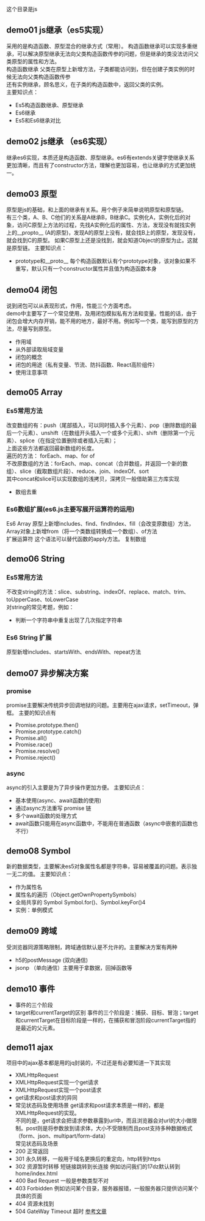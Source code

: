 这个目录是js

## demo01 js继承（es5实现）
采用的是构造函数、原型混合的继承方式（常用）。
构造函数继承可以实现多重继承，可以解决原型继承无法向父类构造函数传参的问题，但是继承的类没法访问父类原型的属性和方法。  
构造函数继承 父类在原型上新增方法，子类都能访问到，但在创建子类实例的时候无法向父类构造函数传参  
还有实例继承，顾名思义，在子类的构造函数中，返回父类的实例。  
主要知识点：
- Es5构造函数继承、原型继承
- Es6继承
- Es5和Es6继承对比

## demo02 js继承 （es6实现）
继承es6实现，本质还是构造函数、原型继承。es6有extends关键字使继承关系更加清晰，而且有了constructor方法，理解也更加容易，也让继承的方式更加统一。

## demo03 原型
原型是js的基础，和上面的继承有关系。用个例子来简单说明原型和原型链。  
有三个类，A、B、C他们的关系是A继承B，B继承C。实例化A，实例化后的对象，访问C原型上方法的过程，先找A实例化后的属性、方法，发现没有就找实例上的__propto__ (A的原型)，发现A的原型上没有，就会找B上的原型，发现没有，就会找到C的原型。  如果C原型上还是没找到，就会知道Object的原型为止。这就是原型链。
主要知识点：
- prototype和__proto__ 
每个构造函数默认有个prototype对象，该对象如果不重写，默认只有一个constructor属性并且值为构造函数本身

## demo04 闭包
说到闭包可以从表现形式，作用，性能三个方面考虑。  
demo中主要写了一个常见使用，及用闭包模拟私有方法和变量。性能的话，由于闭包会增大内存开销，能不用的地方，最好不用。例如写一个类，能写到原型的方法，尽量写到原型。  
- 作用域
- 从外部读取局域变量
- 闭包的概念
- 闭包的用途（私有变量、节流、防抖函数、React高阶组件）
- 使用注意事项

## demo05 Array
### Es5常用方法 
改变数组的有：push（尾部插入，可以同时插入多个元素）、pop（删除数组的最后一个元素）、unshift（在数组开头插入一个或多个元素）、shift（删除第一个元素）、splice（在指定位置删除或者插入元素）；  
上面这些方法都返回最新数组的长度。  
遍历的方法： forEach、map、for of  
不改原数组的方法：forEach、map、concat（合并数组，并返回一个新的数组）、slice（截取数组片段）、reduce、join、indexOf、sort  
其中concat和slice可以实现数组的浅拷贝，深拷贝一般借助第三方库实现
- 数组去重
### Es6数组扩展(es6.js主要写展开运算符的运用)
Es6 Array 原型上新增includes、find、findIndex、fill（会改变原数组）方法，Array对象上新增from（将一个类数组转换成一个数组）、of方法   
扩展运算符
这个语法可以替代函数的apply方法。
复制数组

## demo06 String
### Es5常用方法
不改变string的方法：slice、substring、indexOf、replace、match、trim、toUpperCase、toLowerCase  
对string的常见考题，例如：
- 判断一个字符串中重复出现了几次指定字符串

### Es6 String 扩展
原型新增includes、startsWith、endsWith、repeat方法


## demo07 异步解决方案
### promise
promise主要解决传统异步回调地狱的问题。主要用在ajax请求，setTimeout，弹框。
主要的知识点有
- Promise.prototype.then()
- Promise.prototype.catch()
- Promise.all()
- Promise.race()
- Promise.resolve()
- Promise.reject()

### async
async的引入主要是为了异步操作更加方便。
主要知识点：
- 基本使用(async、await函数的使用)
- 通过async方法重写 promise 链
- 多个await函数的处理方式
- await函数只能用在async函数中，不能用在普通函数（async中嵌套的函数也不行）

## demo08 Symbol
新的数据类型，主要解决es5对象属性名都是字符串，容易被覆盖的问题。表示独一无二的值。
主要知识点：
- 作为属性名
- 属性名的遍历（Object.getOwnPropertySymbols）
- 全局共享的 Symbol Symbol.for()、Symbol.keyFor()4
- 实例：单例模式

## demo09 跨域
受浏览器同源策略限制，跨域通信默认是不允许的。主要解决方案有两种
- h5的postMessage (双向通信)
- jsonp （单向通信）主要用于拿数据，回掉函数等

## demo10 事件
- 事件的三个阶段
- target和currentTarget的区别
事件的三个阶段是：捕获、目标、冒泡；target和currentTarget在目标阶段是一样的，在捕获和冒泡阶段currentTarget指的是最近的父元素。

## demo11 ajax
项目中的ajax基本都是用的jq封装的，不过还是有必要知道一下其实现
- XMLHttpRequest
- XMLHttpRequest实现一个get请求
- XMLHttpRequest实现一个post请求
- get请求和post请求的异同
- 常见状态码及使用场景
get请求和post请求本质是一样的，都是XMLHttpRequest的实现。  
不同的是，get请求会把请求参数暴露到url中，而且浏览器会对url的大小做限制。post则是将参数放到请求体，大小不受限制而且post支持多种数据格式（form、json、multipart/form-data）  
常见状态码及场景
- 200 正常返回
- 301 永久转移，一般用于域名更换后的重定向，http转到https
- 302 资源暂时转移 短链接跳转到长连接 例如访问我们的17dz默认转到home/index.html
- 400 Bad Request 一般是参数类型不对
- 403 Forbidden 例如访问某个目录，服务器报错，一般服务器只提供访问某个具体的页面
- 404 资源未找到
- 504 GateWay Timeout 超时
[参考文章](https://juejin.im/post/5a757d2f5188254e5c6c404a)


